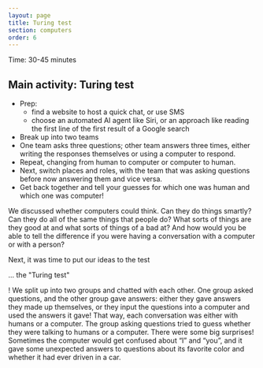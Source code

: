 ```yaml
---
layout: page
title: Turing test
section: computers
order: 6
---
```


Time: 30-45 minutes


Main activity: Turing test
---------------------------------------------------------------

- Prep:
    - find a website to host a quick chat, or use SMS
    - choose an automated AI agent like Siri, or an approach like reading the first line of the first result of a Google search
- Break up into two teams
- One team asks three questions;  other team answers three times, either writing the responses themselves or using a computer to respond.
- Repeat,  changing from human to computer or computer to human.
- Next, switch places and roles, with the team that was asking questions before now answering them and vice versa.
- Get back together and tell your guesses for which one was human and which one was computer!

We discussed whether computers could think. Can they do things smartly? Can they do all of the same things that people do? What sorts of things are they good at and what sorts of things of a bad at? And how would you be able to tell the difference if you were having a conversation with a computer or with a person?

Next, it was time to put our ideas to the test

... the "Turing test"

! We split up into two groups and chatted with each other. One group asked questions, and the other group gave answers: either they gave answers they made up themselves, or they input the questions into a computer and used the answers it gave! That way, each conversation was either with humans or a computer. The group asking questions tried to guess whether they were talking to humans or a computer. There were some big surprises! Sometimes the computer would get confused about “I” and “you”,  and it gave some unexpected answers to questions about its favorite color and whether it had ever driven in a car.
